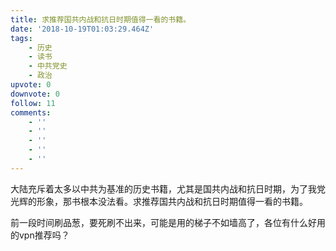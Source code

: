 ```yaml
---
title: 求推荐国共内战和抗日时期值得一看的书籍。
date: '2018-10-19T01:03:29.464Z'
tags:
    - 历史
    - 读书
    - 中共党史
    - 政治
upvote: 0
downvote: 0
follow: 11
comments:
    - ''
    - ''
    - ''
    - ''
    - ''
---
```


大陆充斥着太多以中共为基准的历史书籍，尤其是国共内战和抗日时期，为了我党光辉的形象，那书根本没法看。求推荐国共内战和抗日时期值得一看的书籍。

前一段时间刷品葱，要死刷不出来，可能是用的梯子不如墙高了，各位有什么好用的vpn推荐吗？
